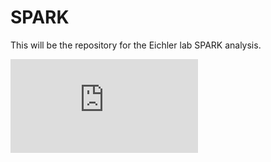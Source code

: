 # SPARK
This will be the repository for the Eichler lab SPARK analysis.

![Eichler Lab exome workflow](https://raw.githubusercontent.com/eichlerlab/spark/master/Exome_Workflow.pdf)
